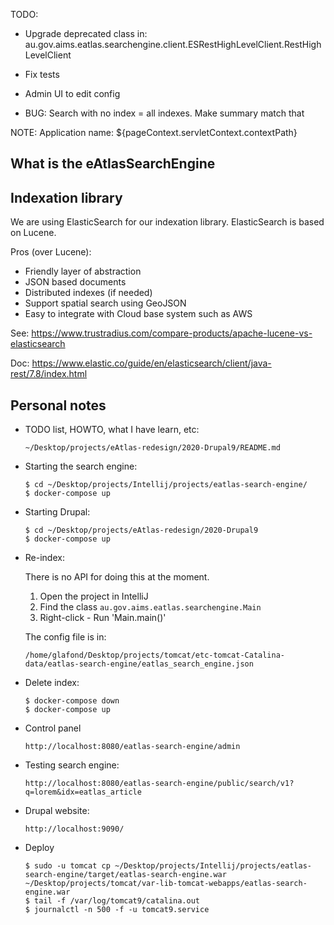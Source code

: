 TODO:
- Upgrade deprecated class in:
  au.gov.aims.eatlas.searchengine.client.ESRestHighLevelClient.RestHighLevelClient

- Fix tests

- Admin UI to edit config

- BUG: Search with no index = all indexes. Make summary match that

NOTE: Application name: ${pageContext.servletContext.contextPath}

## What is the eAtlasSearchEngine

## Indexation library

We are using ElasticSearch for our indexation library.
ElasticSearch is based on Lucene.

Pros (over Lucene):
* Friendly layer of abstraction
* JSON based documents
* Distributed indexes (if needed)
* Support spatial search using GeoJSON
* Easy to integrate with Cloud base system such as AWS

See: https://www.trustradius.com/compare-products/apache-lucene-vs-elasticsearch

Doc:
https://www.elastic.co/guide/en/elasticsearch/client/java-rest/7.8/index.html

## Personal notes

- TODO list, HOWTO, what I have learn, etc:  
  ```
  ~/Desktop/projects/eAtlas-redesign/2020-Drupal9/README.md
  ```

- Starting the search engine:
  ```
  $ cd ~/Desktop/projects/Intellij/projects/eatlas-search-engine/
  $ docker-compose up
  ```

- Starting Drupal:
  ```
  $ cd ~/Desktop/projects/eAtlas-redesign/2020-Drupal9
  $ docker-compose up
  ```

- Re-index:

  There is no API for doing this at the moment.
  1. Open the project in IntelliJ
  2. Find the class `au.gov.aims.eatlas.searchengine.Main`
  3. Right-click - Run 'Main.main()'

  The config file is in:
  ```
  /home/glafond/Desktop/projects/tomcat/etc-tomcat-Catalina-data/eatlas-search-engine/eatlas_search_engine.json
  ```

- Delete index:

  ```
  $ docker-compose down
  $ docker-compose up
  ```

- Control panel
  ```
  http://localhost:8080/eatlas-search-engine/admin
  ```

- Testing search engine:  
  ```
  http://localhost:8080/eatlas-search-engine/public/search/v1?q=lorem&idx=eatlas_article
  ```

- Drupal website:  
  ```
  http://localhost:9090/
  ```

- Deploy

  ```
  $ sudo -u tomcat cp ~/Desktop/projects/Intellij/projects/eatlas-search-engine/target/eatlas-search-engine.war ~/Desktop/projects/tomcat/var-lib-tomcat-webapps/eatlas-search-engine.war
  $ tail -f /var/log/tomcat9/catalina.out
  $ journalctl -n 500 -f -u tomcat9.service
  ```
